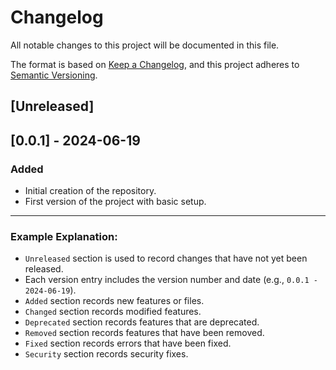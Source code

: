 # Changelog

All notable changes to this project will be documented in this file.

The format is based on [Keep a Changelog](https://keepachangelog.com/en/1.0.0/), and this project adheres to [Semantic Versioning](https://semver.org/spec/v2.0.0.html).

## [Unreleased]

## [0.0.1] - 2024-06-19

### Added
- Initial creation of the repository.
- First version of the project with basic setup.

---

### Example Explanation:

- `Unreleased` section is used to record changes that have not yet been released.
- Each version entry includes the version number and date (e.g., `0.0.1 - 2024-06-19`).
- `Added` section records new features or files.
- `Changed` section records modified features.
- `Deprecated` section records features that are deprecated.
- `Removed` section records features that have been removed.
- `Fixed` section records errors that have been fixed.
- `Security` section records security fixes.
